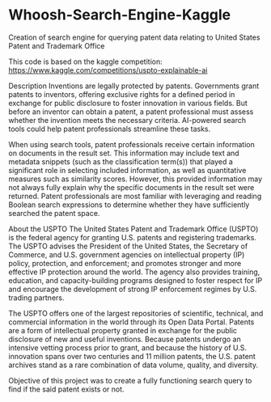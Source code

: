 # Whoosh-Search-Engine-Kaggle
Creation of search engine for querying patent data relating to United States Patent and Trademark Office

This code is based on the kaggle competition: https://www.kaggle.com/competitions/uspto-explainable-ai

Description
Inventions are legally protected by patents. Governments grant patents to inventors, offering exclusive rights for a defined period in exchange for public disclosure to foster innovation in various fields. But before an inventor can obtain a patent, a patent professional must assess whether the invention meets the necessary criteria. AI-powered search tools could help patent professionals streamline these tasks.

When using search tools, patent professionals receive certain information on documents in the result set. This information may include text and metadata snippets (such as the classification term(s)) that played a significant role in selecting included information, as well as quantitative measures such as similarity scores. However, this provided information may not always fully explain why the specific documents in the result set were returned. Patent professionals are most familiar with leveraging and reading Boolean search expressions to determine whether they have sufficiently searched the patent space.

About the USPTO
The United States Patent and Trademark Office (USPTO) is the federal agency for granting U.S. patents and registering trademarks. The USPTO advises the President of the United States, the Secretary of Commerce, and U.S. government agencies on intellectual property (IP) policy, protection, and enforcement; and promotes stronger and more effective IP protection around the world. The agency also provides training, education, and capacity-building programs designed to foster respect for IP and encourage the development of strong IP enforcement regimes by U.S. trading partners.

The USPTO offers one of the largest repositories of scientific, technical, and commercial information in the world through its Open Data Portal. Patents are a form of intellectual property granted in exchange for the public disclosure of new and useful inventions. Because patents undergo an intensive vetting process prior to grant, and because the history of U.S. innovation spans over two centuries and 11 million patents, the U.S. patent archives stand as a rare combination of data volume, quality, and diversity.

Objective of this project was to create a fully functioning search query to find if the said patent exists or not.

